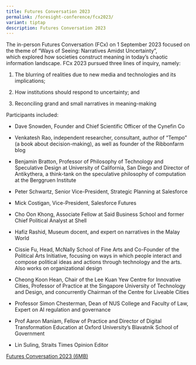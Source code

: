 ```yaml
---
title: Futures Conversation 2023
permalink: /foresight-conference/fcx2023/
variant: tiptap
description: Futures Conversation 2023
---
```

<p>The in-person Futures Conversation (FCx) on 1 September 2023 focused on the theme of “Ways of Seeing: Narratives Amidst Uncertainty”, which<em>&nbsp;</em>explored how societies construct meaning in today’s chaotic information landscape. FCx 2023 pursued three lines of inquiry, namely:</p><ol data-tight="true" class="tight"><li><p>The blurring of realities due to new media and technologies and its implications;</p></li><li><p>How institutions should respond to uncertainty; and</p></li><li><p>Reconciling grand and small narratives in meaning-making</p></li></ol><p>Participants included:</p><ul data-tight="true" class="tight"><li><p>Dave Snowden, Founder and Chief Scientific Officer of the Cynefin Co</p></li><li><p>Venkatesh Rao, independent researcher, consultant, author of “Tempo” (a book about decision-making), as well as founder of the Ribbonfarm blog</p></li><li><p>Benjamin Bratton, Professor of Philosophy of Technology and Speculative Design at University of California, San Diego and Director of Antikythera, a think-tank on the speculative philosophy of computation at the Berggruen Institute</p></li><li><p>Peter Schwartz, Senior Vice-President, Strategic Planning at Salesforce</p></li><li><p>Mick Costigan, Vice-President, Salesforce Futures</p></li><li><p>Cho Oon Khong, Associate Fellow at Said Business School and former Chief Political Analyst at Shell</p></li><li><p>Hafiz Rashid, Museum docent, and expert on narratives in the Malay World</p></li><li><p>Cissie Fu, Head, McNally School of Fine Arts and Co-Founder of the Political Arts Initiative, focusing on ways in which people interact and compose political ideas and actions through technology and the arts. Also works on organizational design</p></li><li><p>Cheong Koon Hean, Chair of the Lee Kuan Yew Centre for Innovative Cities, Professor of Practice at the Singapore University of Technology and Design, and concurrently Chairman of the Centre for Liveable Cities</p></li><li><p>Professor Simon Chesterman, Dean of NUS College and Faculty of Law, Expert on AI regulation and governance</p></li><li><p>Prof Aaron Maniam, Fellow of Practice and Director of Digital Transformation Education at Oxford University’s Blavatnik School of Government</p></li><li><p>Lin Suling, Straits Times Opinion Editor</p></li></ul><p><a href="https://go.gov.sg/fcx2023sr" rel="noopener noreferrer nofollow" target="_blank">Futures Conversation 2023 (6MB)</a></p>